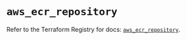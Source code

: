 # `aws_ecr_repository`

Refer to the Terraform Registry for docs: [`aws_ecr_repository`](https://registry.terraform.io/providers/hashicorp/aws/6.8.0/docs/resources/ecr_repository).
